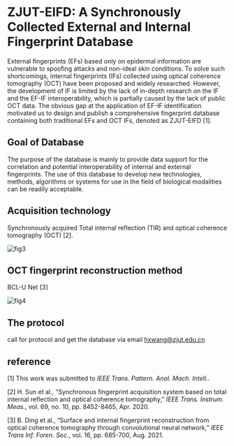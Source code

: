 # ZJUT-EIFD: A Synchronously Collected External and Internal Fingerprint Database

External fingerprints (EFs) based only on epidermal information are vulnerable to spoofing attacks and non-ideal skin conditions. To solve such shortcomings, internal fingerprints (IFs) collected using optical coherence tomography (OCT) have been proposed and widely researched. However, the development of IF is limited by the lack of in-depth research on the IF and the EF-IF interoperability, which is partially caused by the lack of public OCT data. The obvious gap at the application of EF-IF identification motivated us to design and publish a comprehensive fingerprint database containing both traditional EFs and OCT IFs, denoted as ZJUT-EIFD [1]. 

## Goal of Database

The purpose of the database is mainly to provide data support for the correlation and potential interoperability of internal and external fingerprints. The use of this database to develop new technologies, methods, algorithms or systems for use in the field of biological modalities can be readily acceptable. 

## Acquisition technology

Synchronously acquired Total internal reflection (TIR) and optical coherence tomography (OCT) [2].

![fig3](.\fig3.bmp)

## OCT fingerprint reconstruction method

BCL-U Net [3]

![fig4](.\fig4.png)

## The protocol

call for protocol and get the database via email hxwang@zjut.edu.cn

## reference

[1] This work was submitted to *IEEE Trans. Pattern. Anal. Mach. Intell.*.

[2] H. Sun et al., “Synchronous fingerprint acquisition system based on total internal reflection and optical coherence tomography,” *IEEE Trans. Instrum. Meas.*, vol. 69, no. 10, pp. 8452-8465, Apr. 2020.

[3] B. Ding et al., “Surface and internal fingerprint reconstruction from optical coherence tomography through convolutional neural network,” *IEEE Trans Inf. Foren. Sec.*, vol. 16, pp. 685-700, Aug. 2021.

